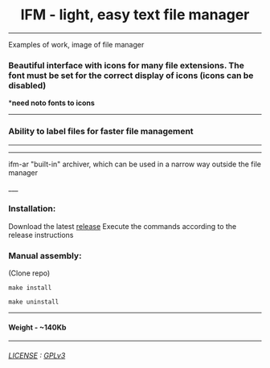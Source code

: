 



<div align="center">
<H1>IFM - light, easy text file manager</H1>
</div>

____

Examples of work, image of file manager



<p>
<H3>Beautiful interface with icons for many file extensions. The font must be set for the correct display of icons (icons can be disabled)</H3>
</p>

***need noto fonts to icons**
___

<p>
  <H3> Ability to label files for faster file management </H3>  
</p>

___

___

<p>

ifm-ar "built-in" archiver, which can be used in a narrow way outside the file manager

</p>
___


### Installation:

Download the latest [release](https://github.com/yinmus/ifm/releases/)
Execute the commands according to the release instructions




### Manual assembly:

(Clone repo)

```
make install
```
```
make uninstall
```
____


#### Weight - ~140Kb
___




###### [LICENSE](LICENSE) : [GPLv3](https://www.gnu.org/licenses/gpl-3.0.ru.html)
